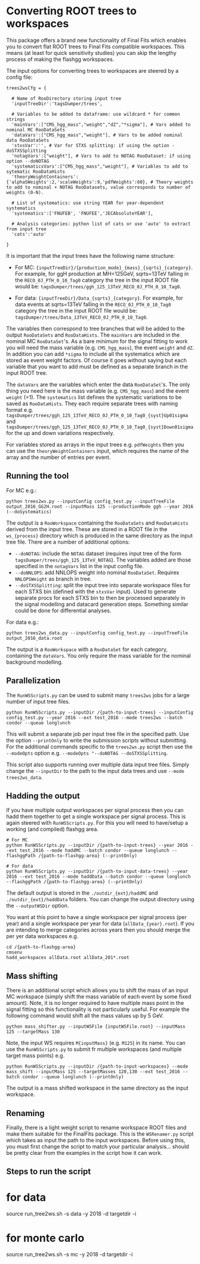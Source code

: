 # Converting ROOT trees to workspaces

This package offers a brand new functionality of Final Fits which enables you to convert flat ROOT trees to Final Fits compatible workspaces. This means (at least for quick sensitivity studies) you can skip the lengthy process of making the flashgg workspaces.

The input options for converting trees to workspaces are steered by a config file:
```
trees2wsCfg = {

  # Name of RooDirectory storing input tree
  'inputTreeDir':'tagsDumper/trees',

  # Variables to be added to dataframe: use wildcard * for common strings
  'mainVars':["CMS_hgg_mass","weight","dZ","*sigma"], # Vars added to nominal MC RooDataSets
  'dataVars':["CMS_hgg_mass","weight"], # Vars to be added nominal data RooDataSets
  'stxsVar':'', # Var for STXS splitting: if using the option -doSTXSSplitting
  'notagVars':["weight"], # Vars to add to NOTAG RooDataset: if using option --doNOTAG
  'systematicsVars':["CMS_hgg_mass","weight"], # Variables to add to sytematic RooDataHists
  'theoryWeightContainers':{'alphaSWeights':2,'scaleWeights':9,'pdfWeights':60}, # Theory weights to add to nominal + NOTAG RooDatasets, value corresponds to number of weights (0-N).

  # List of systematics: use string YEAR for year-dependent systematics
  'systematics':['FNUFEB', 'FNUFEE','JECAbsoluteYEAR'],

  # Analysis categories: python list of cats or use 'auto' to extract from input tree
  'cats':'auto'

}
```
It is important that the input trees have the following name structure:

  * For MC: `{inputTreeDir}/{production_mode}_{mass}_{sqrts}_{category}`. For example, for ggH production at MH=125GeV, sqrts=13TeV falling in the `RECO_0J_PTH_0_10_Tag0` category the tree in the input ROOT file would be: `tagsDumper/trees/ggh_125_13TeV_RECO_0J_PTH_0_10_Tag0`.

  * For data: `{inputTreeDir}/Data_{sqrts}_{category}`. For example, for data events at sqrts=13TeV falling in the `RECO_0J_PTH_0_10_Tag0` category the tree in the input ROOT file would be: `tagsDumper/trees/Data_13TeV_RECO_0J_PTH_0_10_Tag0`.

The variables then correspond to tree branches that will be added to the output `RooDataSets` and `RooDataHists`. The `mainVars` are included in the nominal MC `RooDataSet`'s. As a bare minimum for the signal fitting to work you will need the mass variable (e.g. `CMS_hgg_mass`), the event `weight` and `dZ`. In addition you can add `*sigma` to include all the systematics which are stored as event weight factors. Of course it goes without saying but each variable that you want to add must be defined as a separate branch in the input ROOT tree.

The `dataVars` are the variables which enter the data `RooDataSet`'s. The only thing you need here is the mass variable (e.g. `CMS_hgg_mass`) and the event `weight` (=1). The `systematics` list defines the systematic variations to be saved as `RooDataHists`. They each require separate trees with naming format e.g. `tagsDumper/trees/ggh_125_13TeV_RECO_0J_PTH_0_10_Tag0_{syst}Up01sigma` and `tagsDumper/trees/ggh_125_13TeV_RECO_0J_PTH_0_10_Tag0_{syst}Down01sigma` for the up and down variations respectively.

For variables stored as arrays in the input trees e.g. `pdfWeights` then you can use the `theoryWeightContainers` input, which requires the name of the array and the number of entries per event.

## Running the tool

For MC e.g.:

```
python trees2ws.py --inputConfig config_test.py --inputTreeFile output_2016_GG2H.root --inputMass 125 --productionMode ggh --year 2016 (--doSystematics)
```
The output is a `RooWorkspace` containing the `RooDataSets` and `RooDataHists` derived from the input tree. These are stored in a ROOT file in the `ws_{process}` directory which is produced in the same directory as the input tree file. There are a number of additional options:

 * `--doNOTAG`: include the `NOTAG` dataset (requires input tree of the form `tagsDumper/trees/ggh_125_13TeV_NOTAG`). The variables added are those specified in the `notagVars` list in the input config file.
 * `--doNNLOPS`: add NNLOPS weight into nominal `RooDataSet`. Requires `NNLOPSWeight` as branch in tree.
 * `--doSTXSSplitting`: split the input tree into separate workspace files for each STXS bin (defined with the `stxsVar` input). Used to generate separate procs for each STXS bin to then be processed separately in the signal modelling and datacard generation steps. Something similar could be done for differential analyses.

For data e.g.:
```
python trees2ws_data.py --inputConfig config_test.py --inputTreeFile output_2016_data.root
```
The output is a `RooWorkspace` with a `RooDataSet` for each category, containing the `dataVars`. You only require the mass variable for the nominal background modelling.


## Parallelization

The `RunWSScripts.py` can be used to submit many `trees2ws` jobs for a large number of input tree files. 
```
python RunWSScripts.py --inputDir /{path-to-input-trees} --inputConfig config_test.py --year 2016 --ext test_2016 --mode trees2ws --batch condor --queue longlunch
```
This will submit a separate job per input tree file in the specified path. Use the option `--printOnly` to write the submission scripts without submitting. For the additional commands specific to the `trees2ws.py` script then use the `--modeOpts` option e.g. `--modeOpts "--doNOTAG --doSTXSSplitting`.

This script also supports running over multiple data input tree files. Simply change the `--inputDir` to the path to the input data trees and use `--mode trees2ws_data`.

## Hadding the output

If you have multiple output workspaces per signal process then you can hadd them together to get a single workspace per signal process. This is again steered with `RunWSScripts.py`. For this you will need to have/setup a working (and compiled) flashgg area.
```
# For MC
python RunWSScripts.py --inputDir /{path-to-input-trees} --year 2016 --ext test_2016 --mode haddMC --batch condor --queue longlunch --flashggPath /{path-to-flashgg-area} (--printOnly)

# For data
python RunWSScripts.py --inputDir /{path-to-input-data-trees} --year 2016 --ext test_2016 --mode haddData --batch condor --queue longlunch --flashggPath /{path-to-flashgg-area} (--printOnly)
```
The default output is stored in the `./outdir_{ext}/haddMC` and `./outdir_{ext}/haddData` folders. You can change the output directory using the `--outputWSDir` option. 

You want at this point to have a single workspace per signal process (per year) and a single workspace per year for data (`allData_{year}.root`). If you are intending to merge categories across years then you should merge the per yer data workspaces e.g.
```
cd /{path-to-flashgg-area}
cmsenv
hadd_workspaces allData.root allData_201*.root
```

## Mass shifting

There is an additional script which allows you to shift the mass of an input MC workspace (simply shift the mass variable of each event by some fixed amount). Note, it is no longer required to have multiple mass point in the signal fitting so this functionality is not particularly useful. For example the following command would shift all the mass values up by 5 GeV.

```
python mass_shifter.py --inputWSFile {inputWSFile.root} --inputMass 125 --targetMass 130
```

Note, the input WS requires `M{inputMass}` (e.g. `M125`) in its name. You can use the `RunWSScripts.py` to submit fr multiple workspaces (and multiple target mass points) e.g.

```
python RunWSScripts.py --inputDir /{path-to-input-workspaces} --mode mass_shift --inputMass 125 --targetMasses 120,130 --ext test_2016 --batch condor --queue longlunch (--printOnly)
```
The output is a mass shifted workspace in the same directory as the input workspace.

## Renaming

Finally, there is a light weight script to rename workspace ROOT files and make them suitable for the FinalFits package. This is the `WSRenamer.py` script which takes as input the path to the input workspaces. Before using this, you must first change the script to match your particular analysis... should be pretty clear from the examples in the script how it can work.


## Steps to run the script

# for data 

source run_tree2ws.sh -s data -y 2018 -d targetdir -i

# for monte carlo

source run_tree2ws.sh -s mc -y 2018 -d targetdir -i